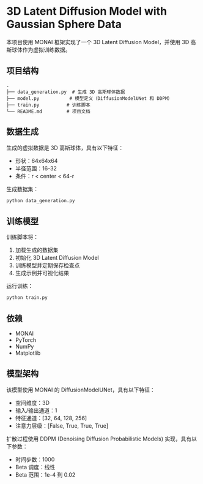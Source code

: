 # 3D Latent Diffusion Model with Gaussian Sphere Data

本项目使用 MONAI 框架实现了一个 3D Latent Diffusion Model，并使用 3D 高斯球体作为虚拟训练数据。

## 项目结构

```
.
├── data_generation.py  # 生成 3D 高斯球体数据
├── model.py           # 模型定义（DiffusionModelUNet 和 DDPM）
├── train.py          # 训练脚本
└── README.md         # 项目文档
```

## 数据生成

生成的虚拟数据是 3D 高斯球体，具有以下特征：
- 形状：64x64x64
- 半径范围：16-32
- 条件：r < center < 64-r

生成数据集：
```bash
python data_generation.py
```

## 训练模型

训练脚本将：
1. 加载生成的数据集
2. 初始化 3D Latent Diffusion Model
3. 训练模型并定期保存检查点
4. 生成示例并可视化结果

运行训练：
```bash
python train.py
```

## 依赖

- MONAI
- PyTorch
- NumPy
- Matplotlib

## 模型架构

该模型使用 MONAI 的 DiffusionModelUNet，具有以下特征：
- 空间维度：3D
- 输入/输出通道：1
- 特征通道：[32, 64, 128, 256]
- 注意力层级：[False, True, True, True]

扩散过程使用 DDPM (Denoising Diffusion Probabilistic Models) 实现，具有以下参数：
- 时间步数：1000
- Beta 调度：线性
- Beta 范围：1e-4 到 0.02